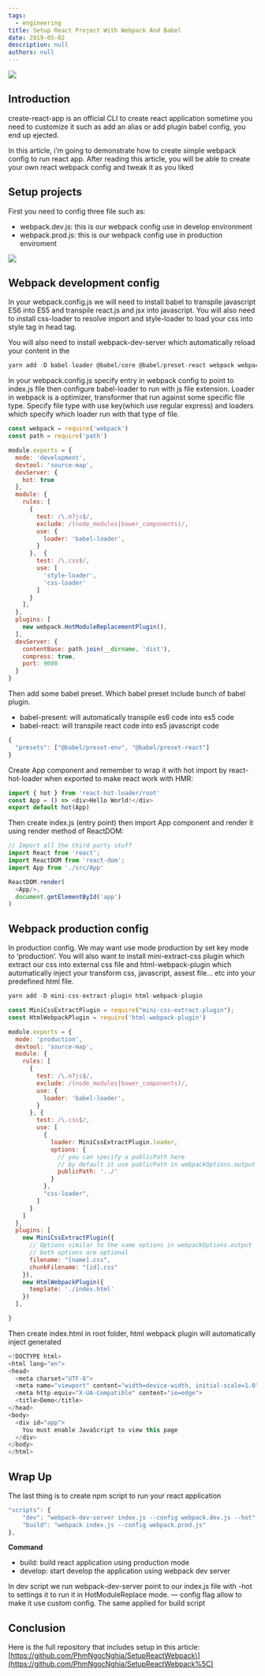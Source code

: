 ```yaml
---
tags: 
  - engineering
title: Setup React Project With Webpack And Babel
date: 2019-05-02
description: null
authors: null
---
```


![](assets/setup-react-project-with-webpack-and-babel_1390995c704e49aab8915f9a87fcd7ce_md5.webp)

## Introduction
create-react-app is an official CLI to create react application sometime you need to customize it such as add an alias or add plugin babel config, you end up ejected.

In this article, i’m going to demonstrate how to create simple webpack config to run react app. After reading this article, you will be able to create your own react webpack config and tweak it as you liked

## Setup projects
First you need to config three file such as:

* webpack.dev.js: this is our webpack config use in develop environment
* webpack.prod.js: this is our webpack config use in production enviroment

![](assets/setup-react-project-with-webpack-and-babel_0eb458d1be6d0f37210105e714a1a304_md5.webp)

## Webpack development config
In your webpack.config.js we will need to install babel to transpile javascript ES6 into ES5 and transpile react.js and jsx into javascript. You will also need to install css-loader to resolve import and style-loader to load your css into style tag in head tag.

You will also need to install webpack-dev-server which automatically reload your content in the

```javascript
yarn add -D babel-loader @babel/core @babel/preset-react webpack webpack-cli css-loader style-loader
```

In your webpack.config.js specify entry in webpack config to point to index.js file then configure babel-loader to run with js file extension. Loader in webpack is a optimizer, transformer that run against some specific file type. Specify file type with use key(which use regular express) and loaders which specify which loader run with that type of file.

```javascript
const webpack = require('webpack')
const path = require('path')

module.exports = {
  mode: 'development',
  devtool: 'source-map',
  devServer: {
    hot: true
  },
  module: {
    rules: [
      {
        test: /\.m?js$/,
        exclude: /(node_modules|bower_components)/,
        use: {
          loader: 'babel-loader',
        }
      },  {
        test: /\.css$/,
        use: [
          'style-loader',
          'css-loader'
        ]
      }
    ],
  },
  plugins: [
    new webpack.HotModuleReplacementPlugin(),
  ],
  devServer: {
    contentBase: path.join(__dirname, 'dist'),
    compress: true,
    port: 9000
  }
}
```

Then add some babel preset. Which babel preset include bunch of babel plugin.
* babel-present: will automatically transpile es6 code into es5 code
* babel-react: will transpile react code into es5 javascript code

```javascript
{
  "presets": ["@babel/preset-env", "@babel/preset-react"]
}
```

Create App component and remember to wrap it with hot import by react-hot-loader when exported to make react work with HMR:

```javascript
import { hot } from 'react-hot-loader/root'
const App = () => <div>Hello World!</div>
export default hot(App)
```

Then create index.js (entry point) then import App component and render it using render method of ReactDOM:

```javascript
// Import all the third party stuff
import React from 'react';
import ReactDOM from 'react-dom';
import App from './src/App'

ReactDOM.render(
  <App/>,
  document.getElementById('app')
)
```

## Webpack production config
In production config. We may want use mode production by set key mode to ‘production’. You will also want to install mini-extract-css plugin which extract our css into external css file and html-webpack-plugin which automatically inject your transform css, javascript, assest file… etc into your predefined html file.

```javascript
yarn add -D mini-css-extract-plugin html-webpack-plugin
```

```javascript
const MiniCssExtractPlugin = require("mini-css-extract-plugin");
const HtmlWebpackPlugin = require('html-webpack-plugin')

module.exports = {
  mode: 'production',
  devtool: 'source-map',
  module: {
    rules: [
      {
        test: /\.m?js$/,
        exclude: /(node_modules|bower_components)/,
        use: {
          loader: 'babel-loader',
        }
      }, {
        test: /\.css$/,
        use: [
          {
            loader: MiniCssExtractPlugin.loader,
            options: {
              // you can specify a publicPath here
              // by default it use publicPath in webpackOptions.output
              publicPath: '../'
            }
          },
          "css-loader",
        ]
      }
    ]
  },
  plugins: [
    new MiniCssExtractPlugin({
      // Options similar to the same options in webpackOptions.output
      // both options are optional
      filename: "[name].css",
      chunkFilename: "[id].css"
    }),
    new HtmlWebpackPlugin({
      template: './index.html'
    })
  ],

}
```

Then create index.html in root folder, html webpack plugin will automatically inject generated

```javascript
<!DOCTYPE html>
<html lang="en">
<head>
  <meta charset="UTF-8">
  <meta name="viewport" content="width=device-width, initial-scale=1.0">
  <meta http-equiv="X-UA-Compatible" content="ie=edge">
  <title>Demo</title>
</head>
<body>
  <div id="app">
    You must enable JavaScript to view this page
  </div>
</body>
</html>
```

## Wrap Up
The last thing is to create npm script to run your react application

```javascript
"scripts": {
    "dev": "webpack-dev-server index.js --config webpack.dev.js --hot",
    "build": "webpack index.js --config webpack.prod.js"
},
```

**Command**

* build: build react application using production mode
* develop: start develop the application using webpack dev server

In dev script we run webpack-dev-server point to our index.js file with -hot to settings it to run it in HotModuleReplace mode. — config flag allow to make it use custom config. The same applied for build script

## Conclusion
Here is the full repository that includes setup in this article: [https://github.com/PhmNgocNghia/SetupReactWebpack\](https://github.com/PhmNgocNghia/SetupReactWebpack%5C)
